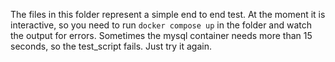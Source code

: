 The files in this folder represent a simple end to end test.
At the moment it is interactive, so you need to run `docker compose up` in the folder and watch the output for errors.
Sometimes the mysql container needs more than 15 seconds, so the test_script fails.
Just try it again.